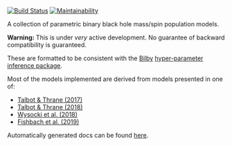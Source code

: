 [![Build Status](https://travis-ci.com/ColmTalbot/gwpopulation.svg?branch=master)](https://travis-ci.com/ColmTalbot/gwpopulation)
[![Maintainability](https://api.codeclimate.com/v1/badges/579536603e8e06466e63/maintainability)](https://codeclimate.com/github/ColmTalbot/gwpopulation/maintainability)

A collection of parametric binary black hole mass/spin population models.

**Warning:** This is under _very_ active development. No guarantee of backward compatibility is guaranteed.

These are formatted to be consistent with the [Bilby](https://git.ligo.org/lscsoft/bilby) [hyper-parameter inference package](https://lscsoft.docs.ligo.org/bilby/hyperparameters.html).

Most of the models implemented are derived from models presented in one of:
- [Talbot & Thrane (2017)](https://arxiv.org/abs/1704.08370)
- [Talbot & Thrane (2018)](https://arxiv.org/abs/1801.02699)
- [Wysocki et al. (2018)](https://arxiv.org/abs/1805.06442)
- [Fishbach et al. (2019)](https://arxiv.org/abs/1805.10270)

Automatically generated docs can be found [here](https://colm.talbot.docs.ligo.org/population/).
